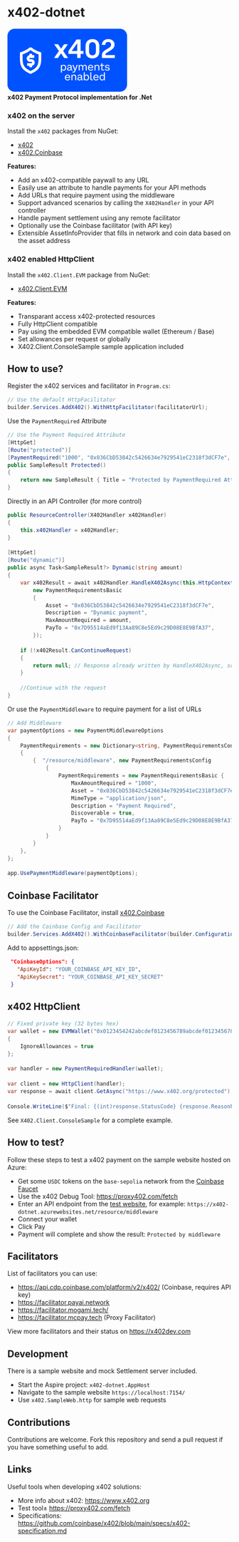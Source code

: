 # x402-dotnet

![x402 payments enabled](https://github.com/michielpost/x402-dotnet/raw/master/images/x402-button-small.png)  
**x402 Payment Protocol implementation for .Net**  

### x402 on the server
Install the `x402` packages from NuGet:
- [x402](https://nuget.org/packages/x402)
- [x402.Coinbase](https://nuget.org/packages/x402)

**Features:**
- Add an x402-compatible paywall to any URL  
- Easily use an attribute to handle payments for your API methods  
- Add URLs that require payment using the middleware  
- Support advanced scenarios by calling the `X402Handler` in your API controller  
- Handle payment settlement using any remote facilitator  
- Optionally use the Coinbase facilitator (with API key)
- Extensible AssetInfoProvider that fills in network and coin data based on the asset address

### x402 enabled HttpClient
Install the `x402.Client.EVM` package from NuGet:
- [x402.Client.EVM](https://nuget.org/packages/x402.Client.EVM)

**Features:**
- Transparant access x402-protected resources
- Fully HttpClient compatible
- Pay using the embedded EVM compatible wallet (Ethereum / Base)
- Set allowances per request or globally
- X402.Client.ConsoleSample sample application included

## How to use?

Register the x402 services and facilitator in `Program.cs`:
```cs
// Use the default HttpFacilitator
builder.Services.AddX402().WithHttpFacilitator(facilitatorUrl);
```

Use the `PaymentRequired` Attribute
```cs
// Use the Payment Required Attribute
[HttpGet]
[Route("protected")]
[PaymentRequired("1000", "0x036CbD53842c5426634e7929541eC2318f3dCF7e", "0xYourAddressHere")]
public SampleResult Protected()
{
    return new SampleResult { Title = "Protected by PaymentRequired Attribute" };
}

```
Directly in an API Controller (for more control)
```cs
public ResourceController(X402Handler x402Handler)
{
    this.x402Handler = x402Handler;
}

[HttpGet]
[Route("dynamic")]
public async Task<SampleResult?> Dynamic(string amount)
{
    var x402Result = await x402Handler.HandleX402Async(this.HttpContext, facilitator, fullUrl,
        new PaymentRequirementsBasic
        {
            Asset = "0x036CbD53842c5426634e7929541eC2318f3dCF7e",
            Description = "Dynamic payment",
            MaxAmountRequired = amount,
            PayTo = "0x7D95514aEd9f13Aa89C8e5Ed9c29D08E8E9BfA37",
        });

    if (!x402Result.CanContinueRequest)
    {
        return null; // Response already written by HandleX402Async, so just exit
    }

    //Continue with the request
}
```


Or use the `PaymentMiddleware` to require payment for a list of URLs
```cs
// Add Middleware
var paymentOptions = new PaymentMiddlewareOptions
{
    PaymentRequirements = new Dictionary<string, PaymentRequirementsConfig>()
    {
        {  "/resource/middleware", new PaymentRequirementsConfig
            {
                PaymentRequirements = new PaymentRequirementsBasic {
                    MaxAmountRequired = "1000",
                    Asset = "0x036CbD53842c5426634e7929541eC2318f3dCF7e",
                    MimeType = "application/json",
                    Description = "Payment Required",
                    Discoverable = true,
                    PayTo = "0x7D95514aEd9f13Aa89C8e5Ed9c29D08E8E9BfA37", // Replace with your actual wallet address
                }
            }
        }
    },
};

app.UsePaymentMiddleware(paymentOptions);

```

## Coinbase Facilitator
To use the Coinbase Facilitator, install [x402.Coinbase](https://nuget.org/packages/x402.Coinbase)

```cs
// Add the Coinbase Config and Facilitator
builder.Services.AddX402().WithCoinbaseFacilitator(builder.Configuration);
```

Add to appsettings.json:
```json
 "CoinbaseOptions": {
   "ApiKeyId": "YOUR_COINBASE_API_KEY_ID",
   "ApiKeySecret": "YOUR_COINBASE_API_KEY_SECRET"
 }
```

## x402 HttpClient

```cs
// Fixed private key (32 bytes hex)
var wallet = new EVMWallet("0x0123454242abcdef0123456789abcdef0123456789abcdef0123456789abcdef", chainId) //84532UL = base-sepolia
{
    IgnoreAllowances = true
};

var handler = new PaymentRequiredHandler(wallet);

var client = new HttpClient(handler);
var response = await client.GetAsync("https://www.x402.org/protected");

Console.WriteLine($"Final: {(int)response.StatusCode} {response.ReasonPhrase}");
```

See `X402.Client.ConsoleSample` for a complete example.


## How to test?
Follow these steps to test a x402 payment on the sample website hosted on Azure:
- Get some `USDC` tokens on the `base-sepolia` network from the [Coinbase Faucet](https://faucet.circle.com/)
- Use the x402 Debug Tool: https://proxy402.com/fetch
- Enter an API endpoint from the [test website](https://x402-dotnet.azurewebsites.net/), for example: `https://x402-dotnet.azurewebsites.net/resource/middleware`
- Connect your wallet
- Click Pay
- Payment will complete and show the result: `Protected by middleware`


## Facilitators
List of facilitators you can use:
- https://api.cdp.coinbase.com/platform/v2/x402/ (Coinbase, requires API key)
- https://facilitator.payai.network
- https://facilitator.mogami.tech/
- https://facilitator.mcpay.tech (Proxy Facilitator)

View more facilitators and their status on https://x402dev.com


## Development
There is a sample website and mock Settlement server included.  
- Start the Aspire project: `x402-dotnet.AppHost`
- Navigate to the sample website `https://localhost:7154/`
- Use `x402.SampleWeb.http` for sample web requests

## Contributions
Contributions are welcome. Fork this repository and send a pull request if you have something useful to add.


## Links
Useful tools when developing x402 solutions:
- More info about x402: https://www.x402.org
- Test tool± https://proxy402.com/fetch
- Specifications: https://github.com/coinbase/x402/blob/main/specs/x402-specification.md

